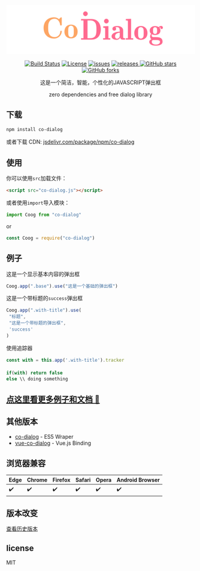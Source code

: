 <p align="center">
    <a href="https://github.com/ZWLTZ/co-dialog" alt="co-dialog">
        <img src="./assets/codialog.gif" alt="co-dialog">
    </a>
</p>

<p align="center">
<a href="https://travis-ci.org/ZWLTZ/co-dialog"><img alt="Build Status" src="https://api.travis-ci.org/ZWLTZ/co-dialog.svg?branch=master"></a>
<a href="./License.txt"><img alt="License" src="https://img.shields.io/badge/License-MIT-green.svg"></a>
<a href="https://github.com/ZWLTZ/co-dialog/issues"><img alt="issues" src="https://img.shields.io/github/issues/ZWLTZ/co-dialog.svg"></a>
<a href="https://github.com/ZWLTZ/co-dialog/releases/latest"><img alt="releases" src="https://img.shields.io/badge/release-lastest-blue.svg" > </a>
<a href="https://github.com/ZWLTZ/co-dialog/stargazers"><img alt="GitHub stars" src="https://img.shields.io/github/stars/ZWLTZ/co-dialog.svg?style=social" ></a>
<a href="https://github.com/ZWLTZ/co-dialog/network"><img alt="GitHub forks" src="https://img.shields.io/github/forks/ZWLTZ/co-dialog.svg?style=social" ></a>
</p>

<p align="center">
这是一个简洁，智能，个性化的JAVASCRIPT弹出框
</p>
<p align="center">
zero dependencies and free dialog library
</p>

## 下载

```bash
npm install co-dialog
```

或者下载 CDN:
[jsdelivr.com/package/npm/co-dialog](https://www.jsdelivr.com/package/npm/co-dialog)

## 使用

你可以使用`src`加载文件：

```html
<script src="co-dialog.js"></script>
```

或者使用`import`导入模块：

```js
import Coog from "co-dialog"
```

or

```js
const Coog = require("co-dialog")
```

## 例子

这是一个显示基本内容的弹出框

```js
Coog.app(".base").use("这是一个基础的弹出框")
```

这是一个带标题的`success`弹出框

```js
Coog.app(".with-title").use(
 "标题",
 "这是一个带标题的弹出框",
 'success'
)
```

使用追踪器
```js
const with = this.app('.with-title').tracker

if(with) return false
else \\ doing something
```

## [点这里看更多例子和文档 :gun:](https://koringz.github.io/co-dialog/)

## 其他版本
 - [co-dialog](https://github.com/ZWLTZ/co-dialog/releases/tag/v2.0.1) - ES5 Wraper
 - [vue-co-dialog](https://github.com/ZWLTZ/vue-co-dialog) - Vue.js Binding


## 浏览器兼容

Edge | Chrome | Firefox | Safari | Opera | Android Browser
------|--------|---------|--------|-------|------------------
:heavy_check_mark: | :heavy_check_mark: | :heavy_check_mark: | :heavy_check_mark: | :heavy_check_mark: | :heavy_check_mark: |

## 版本改变
[查看历史版本](https://github.com/koringz/co-dialog/blob/master/history.md)

## license
MIT